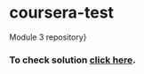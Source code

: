 # coursera-test
Module 3 repository}
### To check solution [click here](https://aashishn19.github.io/coursera-test/module3-solution/).
